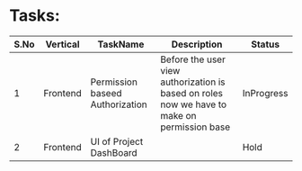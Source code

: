 # Tasks:

| S.No | Vertical | TaskName                        | Description                                                                                 | Status     |
| ---- | -------- | ------------------------------- | ------------------------------------------------------------------------------------------- | ---------- |
| 1    | Frontend | Permission baseed Authorization | Before the user view authorization is based on roles now we have to make on permission base | InProgress |
| 2    | Frontend | UI of Project DashBoard         |                                                                                             | Hold       |
